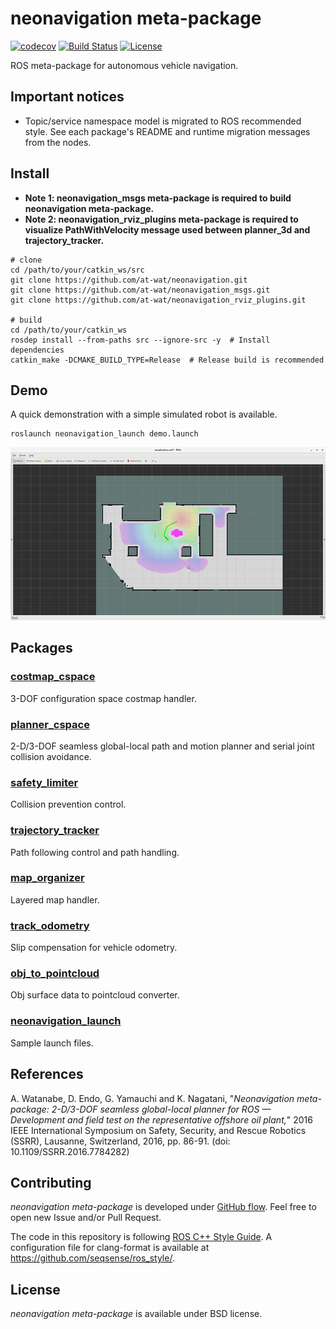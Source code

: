 # neonavigation meta-package

[![codecov](https://codecov.io/gh/at-wat/neonavigation/branch/master/graph/badge.svg)](https://codecov.io/gh/at-wat/neonavigation)
[![Build Status](https://travis-ci.org/at-wat/neonavigation.svg?branch=master)](https://travis-ci.org/at-wat/neonavigation)
[![License](https://img.shields.io/badge/License-BSD%203--Clause-blue.svg)](https://opensource.org/licenses/BSD-3-Clause)


ROS meta-package for autonomous vehicle navigation.

## Important notices

- Topic/service namespace model is migrated to ROS recommended style.
  See each package's README and runtime migration messages from the nodes.

## Install

- **Note 1: neonavigation_msgs meta-package is required to build neonavigation meta-package.**
- **Note 2: neonavigation_rviz_plugins meta-package is required to visualize PathWithVelocity message used between planner_3d and trajectory_tracker.**

```shell
# clone
cd /path/to/your/catkin_ws/src
git clone https://github.com/at-wat/neonavigation.git
git clone https://github.com/at-wat/neonavigation_msgs.git
git clone https://github.com/at-wat/neonavigation_rviz_plugins.git

# build
cd /path/to/your/catkin_ws
rosdep install --from-paths src --ignore-src -y  # Install dependencies
catkin_make -DCMAKE_BUILD_TYPE=Release  # Release build is recommended
```

## Demo

A quick demonstration with a simple simulated robot is available.

```
roslaunch neonavigation_launch demo.launch
```

![Rviz image of the demo](https://github.com/at-wat/neonavigation/blob/master/neonavigation_launch/doc/images/demo.png?raw=true)

## Packages

### [costmap_cspace](costmap_cspace/README.md)

3-DOF configuration space costmap handler.

### [planner_cspace](planner_cspace/README.md)

2-D/3-DOF seamless global-local path and motion planner and serial joint collision avoidance.

### [safety_limiter](safety_limiter/README.md)

Collision prevention control.

### [trajectory_tracker](trajectory_tracker/README.md)

Path following control and path handling. 

### [map_organizer](map_organizer/README.md)

Layered map handler.

### [track_odometry](track_odometry/README.md)

Slip compensation for vehicle odometry.

### [obj_to_pointcloud](obj_to_pointcloud/README.md)

Obj surface data to pointcloud converter.

### [neonavigation_launch](neonavigation_launch/README.md)

Sample launch files.

## References

A. Watanabe, D. Endo, G. Yamauchi and K. Nagatani, "*Neonavigation meta-package: 2-D/3-DOF seamless global-local planner for ROS — Development and field test on the representative offshore oil plant,*" 2016 IEEE International Symposium on Safety, Security, and Rescue Robotics (SSRR), Lausanne, Switzerland, 2016, pp. 86-91.
(doi: 10.1109/SSRR.2016.7784282)

## Contributing

*neonavigation meta-package* is developed under [GitHub flow](https://guides.github.com/introduction/flow/).
Feel free to open new Issue and/or Pull Request.

The code in this repository is following [ROS C++ Style Guide](https://wiki.ros.org/CppStyleGuide).
A configuration file for clang-format is available at https://github.com/seqsense/ros_style/.

## License

*neonavigation meta-package* is available under BSD license.
